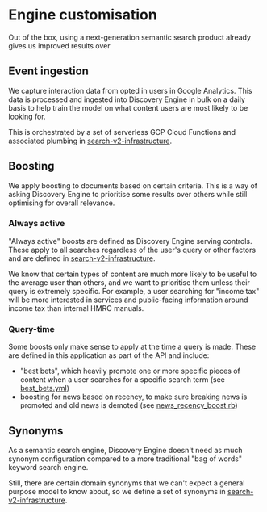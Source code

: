 # Engine customisation
Out of the box, using a next-generation semantic search product already gives us improved results
over

## Event ingestion
We capture interaction data from opted in users in Google Analytics. This data is processed and
ingested into Discovery Engine in bulk on a daily basis to help train the model on what content
users are most likely to be looking for.

This is orchestrated by a set of serverless GCP Cloud Functions and associated plumbing in
[search-v2-infrastructure][search-v2-infrastructure].

## Boosting
We apply boosting to documents based on certain criteria. This is a way of asking Discovery Engine
to prioritise some results over others while still optimising for overall relevance.

### Always active
"Always active" boosts are defined as Discovery Engine serving controls. These apply to all searches
regardless of the user's query or other factors and are defined in
[search-v2-infrastructure][search-v2-infrastructure].

We know that certain types of content are much more likely to be useful to the average user than
others, and we want to prioritise them unless their query is extremely specific. For example, a user
searching for "income tax" will be more interested in services and public-facing information around
income tax than internal HMRC manuals.

### Query-time
Some boosts only make sense to apply at the time a query is made. These are defined in this
application as part of the API and include:
- "best bets", which heavily promote one or more specific pieces of content when a user searches for
  a specific search term (see [best_bets.yml](../config/best_bets.yml))
- boosting for news based on recency, to make sure breaking news is promoted and old news is demoted
  (see [news_recency_boost.rb](../app/services/discovery_engine/news_recency_boost.rb))

## Synonyms
As a semantic search engine, Discovery Engine doesn't need as much synonym configuration compared to
a more traditional "bag of words" keyword search engine.

Still, there are certain domain synonyms that we can't expect a general purpose model to know about, so we define a set of synonyms in [search-v2-infrastructure][search-v2-infrastructure].

[search-v2-infrastructure]: https://github.com/alphagov/search-v2-infrastructure
